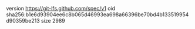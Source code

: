 version https://git-lfs.github.com/spec/v1
oid sha256:b1e6d93904ee6c8b065d46993ea698a66396be70bd4b133519954d90359be213
size 2989
